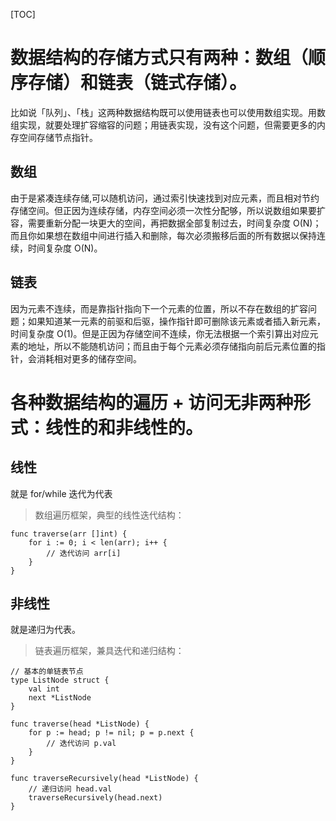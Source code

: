 [TOC]

# 数据结构的存储方式只有两种：数组（顺序存储）和链表（链式存储）。

比如说「队列」、「栈」这两种数据结构既可以使用链表也可以使用数组实现。用数组实现，就要处理扩容缩容的问题；用链表实现，没有这个问题，但需要更多的内存空间存储节点指针。

## 数组
由于是紧凑连续存储,可以随机访问，通过索引快速找到对应元素，而且相对节约存储空间。但正因为连续存储，内存空间必须一次性分配够，所以说数组如果要扩容，需要重新分配一块更大的空间，再把数据全部复制过去，时间复杂度 O(N)；而且你如果想在数组中间进行插入和删除，每次必须搬移后面的所有数据以保持连续，时间复杂度 O(N)。

## 链表
因为元素不连续，而是靠指针指向下一个元素的位置，所以不存在数组的扩容问题；如果知道某一元素的前驱和后驱，操作指针即可删除该元素或者插入新元素，时间复杂度 O(1)。但是正因为存储空间不连续，你无法根据一个索引算出对应元素的地址，所以不能随机访问；而且由于每个元素必须存储指向前后元素位置的指针，会消耗相对更多的储存空间。

# 各种数据结构的遍历 + 访问无非两种形式：线性的和非线性的。

## 线性
就是 for/while 迭代为代表
> 数组遍历框架，典型的线性迭代结构：
```golang
func traverse(arr []int) {
    for i := 0; i < len(arr); i++ {
        // 迭代访问 arr[i]
    }
}
```
## 非线性
就是递归为代表。
> 链表遍历框架，兼具迭代和递归结构：
```golang
// 基本的单链表节点
type ListNode struct {
    val int
    next *ListNode
}

func traverse(head *ListNode) {
    for p := head; p != nil; p = p.next {
        // 迭代访问 p.val
    }
}

func traverseRecursively(head *ListNode) {
    // 递归访问 head.val
    traverseRecursively(head.next)
}
```